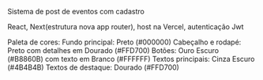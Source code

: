 Sistema de post de eventos com cadastro

React, Next(estrutura nova app router), host na Vercel, autenticação Jwt



Paleta de cores:
Fundo principal: Preto (#000000)
Cabeçalho e rodapé: Preto com detalhes em Dourado (#FFD700)
Botões: Ouro Escuro (#B8860B) com texto em Branco (#FFFFFF)
Textos principais: Cinza Escuro (#4B4B4B)
Textos de destaque: Dourado (#FFD700)